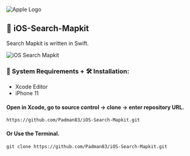 ![Apple Logo](https://user-images.githubusercontent.com/45048950/73131198-bca1e580-4041-11ea-8f8d-ebfd844f0e64.png) 

## 📱 iOS-Search-Mapkit

Search Mapkit is written in Swift.

![iOS Search Mapkit](https://user-images.githubusercontent.com/45048950/75435546-24738500-598e-11ea-87c7-9fb884c6aec6.gif)

### 🧰 System Requirements + 🛠️ Installation:

* Xcode Editor
* iPhone 11

#### Open in Xcode, go to source control -> clone -> enter repository URL.

```
https://github.com/Padman83/iOS-Search-Mapkit.git
```
#### Or Use the Terminal.

```
git clone https://github.com/Padman83/iOS-Search-Mapkit.git
```
